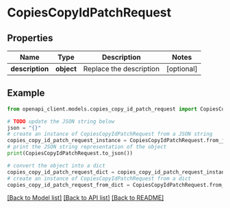 # CopiesCopyIdPatchRequest


## Properties

Name | Type | Description | Notes
------------ | ------------- | ------------- | -------------
**description** | **object** | Replace the description | [optional] 

## Example

```python
from openapi_client.models.copies_copy_id_patch_request import CopiesCopyIdPatchRequest

# TODO update the JSON string below
json = "{}"
# create an instance of CopiesCopyIdPatchRequest from a JSON string
copies_copy_id_patch_request_instance = CopiesCopyIdPatchRequest.from_json(json)
# print the JSON string representation of the object
print(CopiesCopyIdPatchRequest.to_json())

# convert the object into a dict
copies_copy_id_patch_request_dict = copies_copy_id_patch_request_instance.to_dict()
# create an instance of CopiesCopyIdPatchRequest from a dict
copies_copy_id_patch_request_from_dict = CopiesCopyIdPatchRequest.from_dict(copies_copy_id_patch_request_dict)
```
[[Back to Model list]](../README.md#documentation-for-models) [[Back to API list]](../README.md#documentation-for-api-endpoints) [[Back to README]](../README.md)


